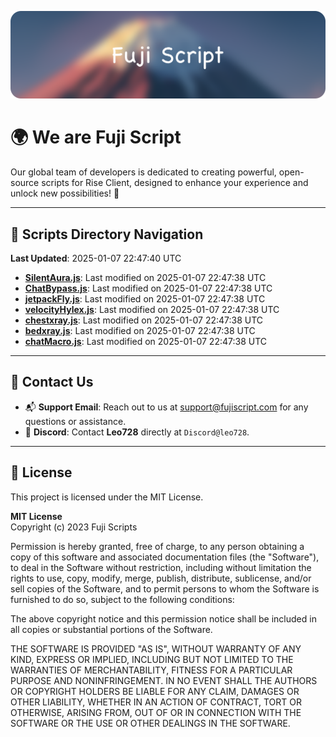 ![Banner](.github/b.webp)

# 🌍 **We are Fuji Script**

Our global team of developers is dedicated to creating powerful, open-source scripts for Rise Client, designed to enhance your experience and unlock new possibilities! 🌟

---
<!-- SCRIPTS_NAVIGATION_START -->
## 📂 **Scripts Directory Navigation**

**Last Updated**: 2025-01-07 22:47:40 UTC

- **[SilentAura.js](scripts/SilentAura.js)**: Last modified on 2025-01-07 22:47:38 UTC
- **[ChatBypass.js](scripts/ChatBypass.js)**: Last modified on 2025-01-07 22:47:38 UTC
- **[jetpackFly.js](scripts/jetpackFly.js)**: Last modified on 2025-01-07 22:47:38 UTC
- **[velocityHylex.js](scripts/velocityHylex.js)**: Last modified on 2025-01-07 22:47:38 UTC
- **[chestxray.js](scripts/chestxray.js)**: Last modified on 2025-01-07 22:47:38 UTC
- **[bedxray.js](scripts/bedxray.js)**: Last modified on 2025-01-07 22:47:38 UTC
- **[chatMacro.js](scripts/chatMacro.js)**: Last modified on 2025-01-07 22:47:38 UTC

<!-- SCRIPTS_NAVIGATION_END -->

---

## 💬 **Contact Us**  
- 📬 **Support Email**: Reach out to us at [support@fujiscript.com](mailto:support@fujiscript.com) for any questions or assistance.  
- 💬 **Discord**: Contact **Leo728** directly at `Discord@leo728`.

---

## 📜 **License**

This project is licensed under the MIT License.  

**MIT License**  
Copyright (c) 2023 Fuji Scripts  

Permission is hereby granted, free of charge, to any person obtaining a copy of this software and associated documentation files (the "Software"), to deal in the Software without restriction, including without limitation the rights to use, copy, modify, merge, publish, distribute, sublicense, and/or sell copies of the Software, and to permit persons to whom the Software is furnished to do so, subject to the following conditions:  

The above copyright notice and this permission notice shall be included in all copies or substantial portions of the Software.  

THE SOFTWARE IS PROVIDED "AS IS", WITHOUT WARRANTY OF ANY KIND, EXPRESS OR IMPLIED, INCLUDING BUT NOT LIMITED TO THE WARRANTIES OF MERCHANTABILITY, FITNESS FOR A PARTICULAR PURPOSE AND NONINFRINGEMENT. IN NO EVENT SHALL THE AUTHORS OR COPYRIGHT HOLDERS BE LIABLE FOR ANY CLAIM, DAMAGES OR OTHER LIABILITY, WHETHER IN AN ACTION OF CONTRACT, TORT OR OTHERWISE, ARISING FROM, OUT OF OR IN CONNECTION WITH THE SOFTWARE OR THE USE OR OTHER DEALINGS IN THE SOFTWARE.  
